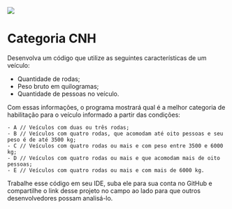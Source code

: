![](https://s3.amazonaws.com/joy-class/production/instances/9f0d4f4265224558b55ff9318dca95b41662057494606.png)

# Categoria CNH

Desenvolva um código que utilize as seguintes características de um veículo:
- Quantidade de rodas;
- Peso bruto em quilogramas;
- Quantidade de pessoas no veículo.

Com essas informações, o programa mostrará qual é a melhor categoria de habilitação para o veículo informado a partir das condições:

    - A // Veículos com duas ou três rodas;
    - B // Veículos com quatro rodas, que acomodam até oito pessoas e seu peso é de até 3500 kg;
    - C // Veículos com quatro rodas ou mais e com peso entre 3500 e 6000 kg;
    - D // Veículos com quatro rodas ou mais e que acomodam mais de oito pessoas; 
    - E // Veículos com quatro rodas ou mais e com mais de 6000 kg.

Trabalhe esse código em seu IDE, suba ele para sua conta no GitHub e compartilhe o link desse projeto no campo ao lado para que outros desenvolvedores possam analisá-lo.